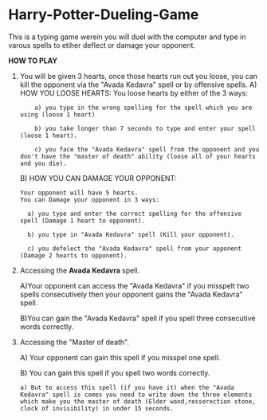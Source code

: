 # Harry-Potter-Dueling-Game  
  
This is a typing game werein you will duel with the computer and type in varous spells to etiher deflect or damage your opponent.  
  
**HOW TO PLAY**  
1) You will be given 3 hearts, once those hearts run out you loose, you can kill the opponent via the "Avada Kedavra" spell or by offensive spells.
   A) HOW YOU LOOSE HEARTS:
        You loose hearts by either of the 3 ways:  

           a) you type in the wrong spelling for the spell which you are using (loose 1 heart)   

           b) you take longer than 7 seconds to type and enter your spell (loose 1 heart). 

           c) you face the "Avada Kedavra" spell from the opponent and you don't have the "master of death" ability (loose all of your hearts and you die). 

   B) HOW YOU CAN DAMAGE YOUR OPPONENT:  

       Your opponent will have 5 hearts.  
       You can Damage your opponent in 3 ways:  

         a) you type and enter the correct spelling for the offensive spell (Damage 1 heart to opponent).  

         b) you type in "Avada Kedavra" spell (Kill your opponent). 

         c) you defelect the "Avada Kedavra" spell from your opponent (Damage 2 hearts to opponent). 

2) Accessing the **Avada Kedavra** spell.  

   A)Your opponent can access the "Avada Kedavra" if you misspelt two spells consecutively then your opponent gains the "Avada Kedavra" spell.  
  
   B)You can gain the "Avada Kedavra" spell if you spell three consecutive words correctly.  

3) Accessing the "Master of death". 

   A) Your opponent can gain this spell if you misspel one spell. 
  
   B) You can gain this spell if you spell two words correctly.  

       a) But to access this spell (if you have it) when the "Avada Kedavra" spell is comes you need to write down the three elements which make you the master of death (Elder wand,resserection stone, clock of invisibility) in under 15 seconds.
